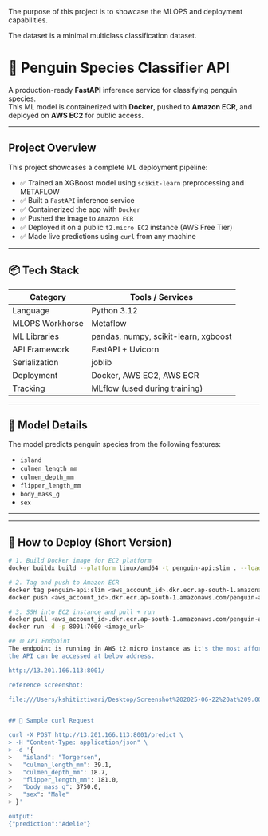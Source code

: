 The purpose of this project is to showcase the MLOPS and deployment capabilities.

The dataset is a minimal multiclass classification dataset.

# 🐧 Penguin Species Classifier API

A production-ready **FastAPI** inference service for classifying penguin species.  
This ML model is containerized with **Docker**, pushed to **Amazon ECR**, and deployed on **AWS EC2** for public access.

---

## Project Overview

This project showcases a complete ML deployment pipeline:

- ✅ Trained an XGBoost model using `scikit-learn` preprocessing and METAFLOW 
- ✅ Built a `FastAPI` inference service
- ✅ Containerized the app with `Docker`
- ✅ Pushed the image to `Amazon ECR`
- ✅ Deployed it on a public `t2.micro EC2` instance (AWS Free Tier)
- ✅ Made live predictions using `curl` from any machine

---

## 📦 Tech Stack

| Category        | Tools / Services                     |
|----------------|---------------------------------------|
| Language        | Python 3.12   
| MLOPS Workhorse | Metaflow
| ML Libraries    | pandas, numpy, scikit-learn, xgboost |
| API Framework   | FastAPI + Uvicorn                    |
| Serialization   | joblib                               |
| Deployment      | Docker, AWS EC2, AWS ECR             |
| Tracking        | MLflow (used during training)        |


---

## 🧠 Model Details

The model predicts penguin species from the following features:

- `island`
- `culmen_length_mm`
- `culmen_depth_mm`
- `flipper_length_mm`
- `body_mass_g`
- `sex`

---


---

## 🔧 How to Deploy (Short Version)

```bash
# 1. Build Docker image for EC2 platform
docker buildx build --platform linux/amd64 -t penguin-api:slim . --load

# 2. Tag and push to Amazon ECR
docker tag penguin-api:slim <aws_account_id>.dkr.ecr.ap-south-1.amazonaws.com/penguin-api:slim
docker push <aws_account_id>.dkr.ecr.ap-south-1.amazonaws.com/penguin-api:slim

# 3. SSH into EC2 instance and pull + run
docker pull <aws_account_id>.dkr.ecr.ap-south-1.amazonaws.com/penguin-api:slim
docker run -d -p 8001:7000 <image_url>

## 🌐 API Endpoint
The endpoint is running in AWS t2.micro instance as it's the most affordable and also enough for the project and dataset.
the API can be accessed at below address.

http://13.201.166.113:8001/

reference screenshot:

file:///Users/kshitiztiwari/Desktop/Screenshot%202025-06-22%20at%209.00.28%E2%80%AFAM.png


## 📮 Sample curl Request

curl -X POST http://13.201.166.113:8001/predict \
> -H "Content-Type: application/json" \
> -d '{
>   "island": "Torgersen",
>   "culmen_length_mm": 39.1,
>   "culmen_depth_mm": 18.7,
>   "flipper_length_mm": 181.0,
>   "body_mass_g": 3750.0,
>   "sex": "Male"
> }'

output: 
{"prediction":"Adelie"}

